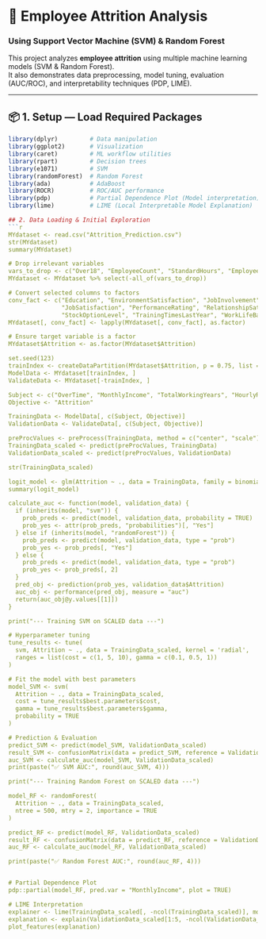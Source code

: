 # 🧠 Employee Attrition Analysis  
### Using Support Vector Machine (SVM) & Random Forest

This project analyzes **employee attrition** using multiple machine learning models (SVM & Random Forest).  
It also demonstrates data preprocessing, model tuning, evaluation (AUC/ROC), and interpretability techniques (PDP, LIME).

---

## 📦 1. Setup — Load Required Packages
```r
library(dplyr)         # Data manipulation
library(ggplot2)       # Visualization
library(caret)         # ML workflow utilities
library(rpart)         # Decision trees
library(e1071)         # SVM
library(randomForest)  # Random Forest
library(ada)           # AdaBoost
library(ROCR)          # ROC/AUC performance
library(pdp)           # Partial Dependence Plot (Model interpretation)
library(lime)          # LIME (Local Interpretable Model Explanation)

## 2. Data Loading & Initial Exploration
```r
MYdataset <- read.csv("Attrition_Prediction.csv")
str(MYdataset)
summary(MYdataset)

# Drop irrelevant variables
vars_to_drop <- c("Over18", "EmployeeCount", "StandardHours", "EmployeeNumber")
MYdataset <- MYdataset %>% select(-all_of(vars_to_drop))

# Convert selected columns to factors
conv_fact <- c("Education", "EnvironmentSatisfaction", "JobInvolvement", "JobLevel",
               "JobSatisfaction", "PerformanceRating", "RelationshipSatisfaction",
               "StockOptionLevel", "TrainingTimesLastYear", "WorkLifeBalance")
MYdataset[, conv_fact] <- lapply(MYdataset[, conv_fact], as.factor)

# Ensure target variable is a factor
MYdataset$Attrition <- as.factor(MYdataset$Attrition)

set.seed(123)
trainIndex <- createDataPartition(MYdataset$Attrition, p = 0.75, list = FALSE)
ModelData <- MYdataset[trainIndex, ]
ValidateData <- MYdataset[-trainIndex, ]

Subject <- c("OverTime", "MonthlyIncome", "TotalWorkingYears", "HourlyRate", "JobRole", "Age")
Objective <- "Attrition"

TrainingData <- ModelData[, c(Subject, Objective)]
ValidationData <- ValidateData[, c(Subject, Objective)]

preProcValues <- preProcess(TrainingData, method = c("center", "scale"))
TrainingData_scaled <- predict(preProcValues, TrainingData)
ValidationData_scaled <- predict(preProcValues, ValidationData)

str(TrainingData_scaled)

logit_model <- glm(Attrition ~ ., data = TrainingData, family = binomial(link = "logit"))
summary(logit_model)

calculate_auc <- function(model, validation_data) {
  if (inherits(model, "svm")) {
    prob_preds <- predict(model, validation_data, probability = TRUE)
    prob_yes <- attr(prob_preds, "probabilities")[, "Yes"]
  } else if (inherits(model, "randomForest")) {
    prob_preds <- predict(model, validation_data, type = "prob")
    prob_yes <- prob_preds[, "Yes"]
  } else {
    prob_preds <- predict(model, validation_data, type = "prob")
    prob_yes <- prob_preds[, 2]
  }
  pred_obj <- prediction(prob_yes, validation_data$Attrition)
  auc_obj <- performance(pred_obj, measure = "auc")
  return(auc_obj@y.values[[1]])
}

print("--- Training SVM on SCALED data ---")

# Hyperparameter tuning
tune_results <- tune(
  svm, Attrition ~ ., data = TrainingData_scaled, kernel = 'radial',
  ranges = list(cost = c(1, 5, 10), gamma = c(0.1, 0.5, 1))
)

# Fit the model with best parameters
model_SVM <- svm(
  Attrition ~ ., data = TrainingData_scaled,
  cost = tune_results$best.parameters$cost,
  gamma = tune_results$best.parameters$gamma,
  probability = TRUE
)

# Prediction & Evaluation
predict_SVM <- predict(model_SVM, ValidationData_scaled)
result_SVM <- confusionMatrix(data = predict_SVM, reference = ValidationData_scaled$Attrition, positive = "Yes")
auc_SVM <- calculate_auc(model_SVM, ValidationData_scaled)
print(paste("✅ SVM AUC:", round(auc_SVM, 4)))

print("--- Training Random Forest on SCALED data ---")

model_RF <- randomForest(
  Attrition ~ ., data = TrainingData_scaled,
  ntree = 500, mtry = 2, importance = TRUE
)

predict_RF <- predict(model_RF, ValidationData_scaled)
result_RF <- confusionMatrix(data = predict_RF, reference = ValidationData_scaled$Attrition, positive = "Yes")
auc_RF <- calculate_auc(model_RF, ValidationData_scaled)

print(paste("✅ Random Forest AUC:", round(auc_RF, 4)))


# Partial Dependence Plot
pdp::partial(model_RF, pred.var = "MonthlyIncome", plot = TRUE)

# LIME Interpretation
explainer <- lime(TrainingData_scaled[, -ncol(TrainingData_scaled)], model_RF)
explanation <- explain(ValidationData_scaled[1:5, -ncol(ValidationData_scaled)], explainer, n_labels = 1, n_features = 3)
plot_features(explanation)

